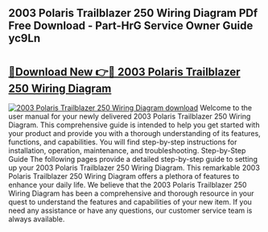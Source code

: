 ## 2003 Polaris Trailblazer 250 Wiring Diagram PDf Free Download - Part-HrG Service Owner Guide yc9Ln

# <h2><a href="http://dfhv52.blite.top/?on=2003+Polaris+Trailblazer+250+Wiring+Diagram">🔗Download New 👉🔴 2003 Polaris Trailblazer 250 Wiring Diagram</a></h2>

[![2003 Polaris Trailblazer 250 Wiring Diagram download](https://i.imgur.com/lujVjoI.png)](http://dfhv52.blite.top/?on=2003+Polaris+Trailblazer+250+Wiring+Diagram)
Welcome to the user manual for your newly delivered 2003 Polaris Trailblazer 250 Wiring Diagram. This comprehensive guide is intended to help you get started with your product and provide you with a thorough understanding of its features, functions, and capabilities. You will find step-by-step instructions for installation, operation, maintenance, and troubleshooting. Step-by-Step Guide The following pages provide a detailed step-by-step guide to setting up your 2003 Polaris Trailblazer 250 Wiring Diagram. This remarkable 2003 Polaris Trailblazer 250 Wiring Diagram offers a plethora of features to enhance your daily life. We believe that the 2003 Polaris Trailblazer 250 Wiring Diagram has been a comprehensive and thorough resource in your quest to understand the features and capabilities of your new item. If you need any assistance or have any questions, our customer service team is always available.
